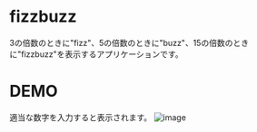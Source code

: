 # fizzbuzz
3の倍数のときに"fizz"、5の倍数のときに"buzz"、15の倍数のときに"fizzbuzz"を表示するアプリケーションです。

# DEMO
適当な数字を入力すると表示されます。
![image](https://user-images.githubusercontent.com/80760458/117390273-cd215b00-af28-11eb-8362-c92749ac5a26.png)

